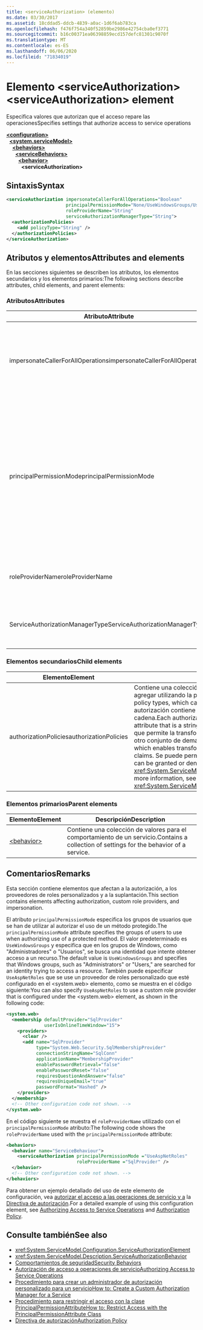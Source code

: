 ```yaml
---
title: <serviceAuthorization> (elemento)
ms.date: 03/30/2017
ms.assetid: 18cddad5-ddcb-4839-a0ac-1d6f6ab783ca
ms.openlocfilehash: f476f754a340f52859be2986e42754cba0ef3771
ms.sourcegitcommit: b16c00371ea06398859ecd157defc81301c9070f
ms.translationtype: MT
ms.contentlocale: es-ES
ms.lasthandoff: 06/06/2020
ms.locfileid: "71834019"
---
```

# <a name="serviceauthorization-element"></a><span data-ttu-id="ff6c3-102">Elemento \<serviceAuthorization></span><span class="sxs-lookup"><span data-stu-id="ff6c3-102">\<serviceAuthorization> element</span></span>

<span data-ttu-id="ff6c3-103">Especifica valores que autorizan que el acceso repare las operaciones</span><span class="sxs-lookup"><span data-stu-id="ff6c3-103">Specifies settings that authorize access to service operations</span></span>

[**\<configuration>**](../configuration-element.md)\
&nbsp;&nbsp;[**\<system.serviceModel>**](system-servicemodel.md)\
&nbsp;&nbsp;&nbsp;&nbsp;[**\<behaviors>**](behaviors.md)\
&nbsp;&nbsp;&nbsp;&nbsp;&nbsp;&nbsp;[**\<serviceBehaviors>**](servicebehaviors.md)\
&nbsp;&nbsp;&nbsp;&nbsp;&nbsp;&nbsp;&nbsp;&nbsp;[**\<behavior>**](behavior-of-servicebehaviors.md)\
&nbsp;&nbsp;&nbsp;&nbsp;&nbsp;&nbsp;&nbsp;&nbsp;&nbsp;&nbsp;**\<serviceAuthorization>**  

## <a name="syntax"></a><span data-ttu-id="ff6c3-104">Sintaxis</span><span class="sxs-lookup"><span data-stu-id="ff6c3-104">Syntax</span></span>

```xml
<serviceAuthorization impersonateCallerForAllOperations="Boolean"
                      principalPermissionMode="None/UseWindowsGroups/UseAspNetRoles/Custom"
                      roleProviderName="String"
                      serviceAuthorizationManagerType="String">
  <authorizationPolicies>
    <add policyType="String" />
  </authorizationPolicies>
</serviceAuthorization>
```

## <a name="attributes-and-elements"></a><span data-ttu-id="ff6c3-105">Atributos y elementos</span><span class="sxs-lookup"><span data-stu-id="ff6c3-105">Attributes and elements</span></span>

<span data-ttu-id="ff6c3-106">En las secciones siguientes se describen los atributos, los elementos secundarios y los elementos primarios:</span><span class="sxs-lookup"><span data-stu-id="ff6c3-106">The following sections describe attributes, child elements, and parent elements:</span></span>

### <a name="attributes"></a><span data-ttu-id="ff6c3-107">Atributos</span><span class="sxs-lookup"><span data-stu-id="ff6c3-107">Attributes</span></span>

|<span data-ttu-id="ff6c3-108">Atributo</span><span class="sxs-lookup"><span data-stu-id="ff6c3-108">Attribute</span></span>|<span data-ttu-id="ff6c3-109">Descripción</span><span class="sxs-lookup"><span data-stu-id="ff6c3-109">Description</span></span>|  
|---------------|-----------------|  
|<span data-ttu-id="ff6c3-110">impersonateCallerForAllOperations</span><span class="sxs-lookup"><span data-stu-id="ff6c3-110">impersonateCallerForAllOperations</span></span>|<span data-ttu-id="ff6c3-111">Un valor booleano que especifica si todas las operaciones en el servicio suplantan al autor de la llamada.</span><span class="sxs-lookup"><span data-stu-id="ff6c3-111">A Boolean value that specifies if all the operations in the service impersonate the caller.</span></span> <span data-ttu-id="ff6c3-112">De manera predeterminada, es `false`.</span><span class="sxs-lookup"><span data-stu-id="ff6c3-112">The default is `false`.</span></span><br /><br /> <span data-ttu-id="ff6c3-113">Cuando una operación de servicio concreta suplanta al llamador, el contexto del subproceso se intercambia al contexto del llamador antes de ejecutar el servicio especificado.</span><span class="sxs-lookup"><span data-stu-id="ff6c3-113">When a specific service operation impersonates the caller, the thread context is switched to the caller context before executing the specified service.</span></span>|  
|<span data-ttu-id="ff6c3-114">principalPermissionMode</span><span class="sxs-lookup"><span data-stu-id="ff6c3-114">principalPermissionMode</span></span>|<span data-ttu-id="ff6c3-115">Establece la entidad de seguridad usada para llevar a cabo las operaciones en el servidor.</span><span class="sxs-lookup"><span data-stu-id="ff6c3-115">Sets the principal used to carry out operations on the server.</span></span> <span data-ttu-id="ff6c3-116">Los valores son los siguientes:</span><span class="sxs-lookup"><span data-stu-id="ff6c3-116">Values include the following:</span></span><br /><br /> <span data-ttu-id="ff6c3-117">-Ninguno</span><span class="sxs-lookup"><span data-stu-id="ff6c3-117">-   None</span></span><br /><span data-ttu-id="ff6c3-118">-UseWindowsGroups</span><span class="sxs-lookup"><span data-stu-id="ff6c3-118">-   UseWindowsGroups</span></span><br /><span data-ttu-id="ff6c3-119">-UseAspNetRoles</span><span class="sxs-lookup"><span data-stu-id="ff6c3-119">-   UseAspNetRoles</span></span><br /><span data-ttu-id="ff6c3-120">-Personalizado</span><span class="sxs-lookup"><span data-stu-id="ff6c3-120">-   Custom</span></span><br /><br /> <span data-ttu-id="ff6c3-121">El valor predeterminado es UseWindowsGroups.</span><span class="sxs-lookup"><span data-stu-id="ff6c3-121">The default value is UseWindowsGroups.</span></span> <span data-ttu-id="ff6c3-122">El valor es del tipo <xref:System.ServiceModel.Description.PrincipalPermissionMode>.</span><span class="sxs-lookup"><span data-stu-id="ff6c3-122">The value is of type <xref:System.ServiceModel.Description.PrincipalPermissionMode>.</span></span> <span data-ttu-id="ff6c3-123">Para obtener más información sobre el uso de este atributo, vea [Cómo: restringir el acceso con la clase PrincipalPermissionAttribute](../../../wcf/how-to-restrict-access-with-the-principalpermissionattribute-class.md).</span><span class="sxs-lookup"><span data-stu-id="ff6c3-123">For more information on using this attribute, see [How to: Restrict Access with the PrincipalPermissionAttribute Class](../../../wcf/how-to-restrict-access-with-the-principalpermissionattribute-class.md).</span></span>|  
|<span data-ttu-id="ff6c3-124">roleProviderName</span><span class="sxs-lookup"><span data-stu-id="ff6c3-124">roleProviderName</span></span>|<span data-ttu-id="ff6c3-125">Una cadena que especifica el nombre del proveedor de roles, que proporciona información de rol para una aplicación Windows Communication Foundation (WCF).</span><span class="sxs-lookup"><span data-stu-id="ff6c3-125">A string that specifies the name of the role provider, which provides role information for a Windows Communication Foundation (WCF) application.</span></span> <span data-ttu-id="ff6c3-126">El valor predeterminado es una cadena vacía.</span><span class="sxs-lookup"><span data-stu-id="ff6c3-126">The default is an empty string.</span></span>|  
|<span data-ttu-id="ff6c3-127">ServiceAuthorizationManagerType</span><span class="sxs-lookup"><span data-stu-id="ff6c3-127">ServiceAuthorizationManagerType</span></span>|<span data-ttu-id="ff6c3-128">Una cadena que contiene el tipo de administrador de autorización de servicio.</span><span class="sxs-lookup"><span data-stu-id="ff6c3-128">A string containing the type of the service authorization manager.</span></span> <span data-ttu-id="ff6c3-129">Para obtener más información, vea <xref:System.ServiceModel.ServiceAuthorizationManager>.</span><span class="sxs-lookup"><span data-stu-id="ff6c3-129">For more information, see <xref:System.ServiceModel.ServiceAuthorizationManager>.</span></span>|  

### <a name="child-elements"></a><span data-ttu-id="ff6c3-130">Elementos secundarios</span><span class="sxs-lookup"><span data-stu-id="ff6c3-130">Child elements</span></span>

|<span data-ttu-id="ff6c3-131">Elemento</span><span class="sxs-lookup"><span data-stu-id="ff6c3-131">Element</span></span>|<span data-ttu-id="ff6c3-132">Descripción</span><span class="sxs-lookup"><span data-stu-id="ff6c3-132">Description</span></span>|  
|-------------|-----------------|  
|<span data-ttu-id="ff6c3-133">authorizationPolicies</span><span class="sxs-lookup"><span data-stu-id="ff6c3-133">authorizationPolicies</span></span>|<span data-ttu-id="ff6c3-134">Contiene una colección de tipos de directiva de autorización, que se pueden agregar utilizando la palabra clave `add`.</span><span class="sxs-lookup"><span data-stu-id="ff6c3-134">Contains a collection of authorization policy types, which can be added using the `add` keyword.</span></span> <span data-ttu-id="ff6c3-135">Cada directiva de autorización contiene un atributo `policyType` necesario único que es una cadena.</span><span class="sxs-lookup"><span data-stu-id="ff6c3-135">Each authorization policy contains a single required `policyType` attribute that is a string.</span></span> <span data-ttu-id="ff6c3-136">El atributo especifica una directiva de autorización que permite la transformación de un conjunto de demandas de entrada en otro conjunto de demandas.</span><span class="sxs-lookup"><span data-stu-id="ff6c3-136">The attribute specifies an authorization policy, which enables transformation of one set of input claims into another set of claims.</span></span> <span data-ttu-id="ff6c3-137">Se puede permitir o denegar el acceso en base a eso.</span><span class="sxs-lookup"><span data-stu-id="ff6c3-137">Access control can be granted or denied based on that.</span></span> <span data-ttu-id="ff6c3-138">Para obtener más información, vea <xref:System.ServiceModel.Configuration.AuthorizationPolicyTypeElement>.</span><span class="sxs-lookup"><span data-stu-id="ff6c3-138">For more information, see <xref:System.ServiceModel.Configuration.AuthorizationPolicyTypeElement>.</span></span>|  

### <a name="parent-elements"></a><span data-ttu-id="ff6c3-139">Elementos primarios</span><span class="sxs-lookup"><span data-stu-id="ff6c3-139">Parent elements</span></span>

|<span data-ttu-id="ff6c3-140">Elemento</span><span class="sxs-lookup"><span data-stu-id="ff6c3-140">Element</span></span>|<span data-ttu-id="ff6c3-141">Descripción</span><span class="sxs-lookup"><span data-stu-id="ff6c3-141">Description</span></span>|  
|-------------|-----------------|  
|[\<behavior>](behavior-of-endpointbehaviors.md)|<span data-ttu-id="ff6c3-142">Contiene una colección de valores para el comportamiento de un servicio.</span><span class="sxs-lookup"><span data-stu-id="ff6c3-142">Contains a collection of settings for the behavior of a service.</span></span>|  

## <a name="remarks"></a><span data-ttu-id="ff6c3-143">Comentarios</span><span class="sxs-lookup"><span data-stu-id="ff6c3-143">Remarks</span></span>

<span data-ttu-id="ff6c3-144">Esta sección contiene elementos que afectan a la autorización, a los proveedores de roles personalizados y a la suplantación.</span><span class="sxs-lookup"><span data-stu-id="ff6c3-144">This section contains elements affecting authorization, custom role providers, and impersonation.</span></span>  
  
<span data-ttu-id="ff6c3-145">El atributo `principalPermissionMode` especifica los grupos de usuarios que se han de utilizar al autorizar el uso de un método protegido.</span><span class="sxs-lookup"><span data-stu-id="ff6c3-145">The `principalPermissionMode` attribute specifies the groups of users to use when authorizing use of a protected method.</span></span> <span data-ttu-id="ff6c3-146">El valor predeterminado es `UseWindowsGroups` y especifica que en los grupos de Windows, como "Administradores" o "Usuarios", se busca una identidad que intente obtener acceso a un recurso.</span><span class="sxs-lookup"><span data-stu-id="ff6c3-146">The default value is `UseWindowsGroups` and specifies that Windows groups, such as "Administrators" or "Users," are searched for an identity trying to access a resource.</span></span> <span data-ttu-id="ff6c3-147">También puede especificar `UseAspNetRoles` que se use un proveedor de roles personalizado que esté configurado en el \<system.web> elemento, como se muestra en el código siguiente:</span><span class="sxs-lookup"><span data-stu-id="ff6c3-147">You can also specify `UseAspNetRoles` to use a custom role provider that is configured under the \<system.web> element, as shown in the following code:</span></span>

```xml
<system.web>
  <membership defaultProvider="SqlProvider"
              userIsOnlineTimeWindow="15">
    <providers>
      <clear />
      <add name="SqlProvider"
           type="System.Web.Security.SqlMembershipProvider"
           connectionStringName="SqlConn"
           applicationName="MembershipProvider"
           enablePasswordRetrieval="false"
           enablePasswordReset="false"
           requiresQuestionAndAnswer="false"
           requiresUniqueEmail="true"
           passwordFormat="Hashed" />
    </providers>
  </membership>
  <!-- Other configuration code not shown. -->
</system.web>
```
  
<span data-ttu-id="ff6c3-148">En el código siguiente se muestra el `roleProviderName` utilizado con el `principalPermissionMode` atributo:</span><span class="sxs-lookup"><span data-stu-id="ff6c3-148">The following code shows the `roleProviderName` used with the `principalPermissionMode` attribute:</span></span>
  
```xml
<behaviors>
  <behavior name="ServiceBehaviour">
    <serviceAuthorization principalPermissionMode ="UseAspNetRoles"
                          roleProviderName ="SqlProvider" />
  </behavior>
  <!-- Other configuration code not shown. -->
</behaviors>
```

<span data-ttu-id="ff6c3-149">Para obtener un ejemplo detallado del uso de este elemento de configuración, vea [autorizar el acceso a las operaciones de servicio y a](../../../wcf/samples/authorizing-access-to-service-operations.md) la [Directiva de autorización](../../../wcf/samples/authorization-policy.md).</span><span class="sxs-lookup"><span data-stu-id="ff6c3-149">For a detailed example of using this configuration element, see [Authorizing Access to Service Operations](../../../wcf/samples/authorizing-access-to-service-operations.md) and [Authorization Policy](../../../wcf/samples/authorization-policy.md).</span></span>
  
## <a name="see-also"></a><span data-ttu-id="ff6c3-150">Consulte también</span><span class="sxs-lookup"><span data-stu-id="ff6c3-150">See also</span></span>

- <xref:System.ServiceModel.Configuration.ServiceAuthorizationElement>
- <xref:System.ServiceModel.Description.ServiceAuthorizationBehavior>
- [<span data-ttu-id="ff6c3-151">Comportamientos de seguridad</span><span class="sxs-lookup"><span data-stu-id="ff6c3-151">Security Behaviors</span></span>](../../../wcf/feature-details/security-behaviors-in-wcf.md)
- [<span data-ttu-id="ff6c3-152">Autorización de acceso a operaciones de servicio</span><span class="sxs-lookup"><span data-stu-id="ff6c3-152">Authorizing Access to Service Operations</span></span>](../../../wcf/samples/authorizing-access-to-service-operations.md)
- [<span data-ttu-id="ff6c3-153">Procedimiento para crear un administrador de autorización personalizado para un servicio</span><span class="sxs-lookup"><span data-stu-id="ff6c3-153">How to: Create a Custom Authorization Manager for a Service</span></span>](../../../wcf/extending/how-to-create-a-custom-authorization-manager-for-a-service.md)
- [<span data-ttu-id="ff6c3-154">Procedimiento para restringir el acceso con la clase PrincipalPermissionAttribute</span><span class="sxs-lookup"><span data-stu-id="ff6c3-154">How to: Restrict Access with the PrincipalPermissionAttribute Class</span></span>](../../../wcf/how-to-restrict-access-with-the-principalpermissionattribute-class.md)
- [<span data-ttu-id="ff6c3-155">Directiva de autorización</span><span class="sxs-lookup"><span data-stu-id="ff6c3-155">Authorization Policy</span></span>](../../../wcf/samples/authorization-policy.md)
